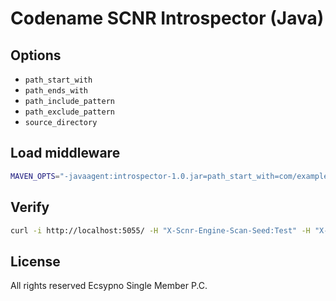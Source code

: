 # Codename SCNR Introspector (Java)

## Options

* `path_start_with`
* `path_ends_with`
* `path_include_pattern`
* `path_exclude_pattern`
* `source_directory`

## Load middleware

```bash
MAVEN_OPTS="-javaagent:introspector-1.0.jar=path_start_with=com/example" mvn clean package tomcat7:run
```

## Verify

```bash
curl -i http://localhost:5055/ -H "X-Scnr-Engine-Scan-Seed:Test" -H "X-Scnr-Introspector-Trace:1" -H "X-SCNR-Request-ID:1"
```

## License

All rights reserved Ecsypno Single Member P.C.

